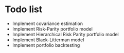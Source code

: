 # Todo list

- Implement covariance estimation
- Implement Risk-Parity portfolio model
- Implement Hierarchical Risk Parity portfolio model
- Implement Black-Litterman model
- Implement portfolio backtesting
